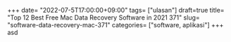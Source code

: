+++
date= "2022-07-5T17:00:00+09:00"
tags= ["ulasan"]
draft=true
title= "Top 12 Best Free Mac Data Recovery Software in 2021        371"
slug= "software-data-recovery-mac-371"
categories= ["software, aplikasi"]
+++
asd
